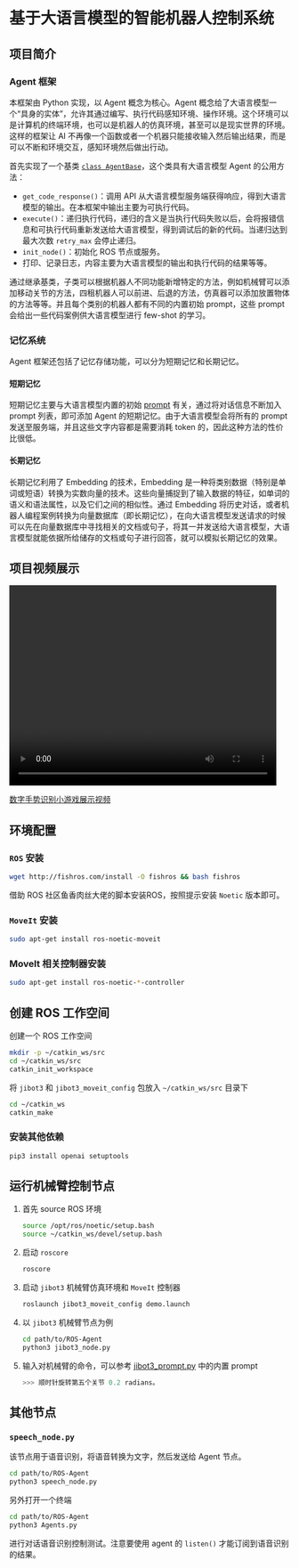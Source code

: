# 基于大语言模型的智能机器人控制系统

## 项目简介

### Agent 框架

本框架由 Python 实现，以 Agent 概念为核心。Agent 概念给了大语言模型一个“具身的实体”，允许其通过编写、执行代码感知环境、操作环境。这个环境可以是计算机的终端环境，也可以是机器人的仿真环境，甚至可以是现实世界的环境。这样的框架让 AI 不再像一个函数或者一个机器只能接收输入然后输出结果，而是可以不断和环境交互，感知环境然后做出行动。

首先实现了一个基类 [`class AgentBase`](./Agents.py)，这个类具有大语言模型 Agent 的公用方法：

- `get_code_response()`：调用 API 从大语言模型服务端获得响应，得到大语言模型的输出。在本框架中输出主要为可执行代码。
- `execute()`：递归执行代码，递归的含义是当执行代码失败以后，会将报错信息和可执行代码重新发送给大语言模型，得到调试后的新的代码。当递归达到最大次数 `retry_max` 会停止递归。
- `init_node()`：初始化 ROS 节点或服务。
- 打印、记录日志，内容主要为大语言模型的输出和执行代码的结果等等。

通过继承基类，子类可以根据机器人不同功能新增特定的方法，例如机械臂可以添加移动关节的方法，四租机器人可以前进、后退的方法，仿真器可以添加放置物体的方法等等。并且每个类别的机器人都有不同的内置初始 prompt，这些 prompt 会给出一些代码案例供大语言模型进行 few-shot 的学习。

### 记忆系统

Agent 框架还包括了记忆存储功能，可以分为短期记忆和长期记忆。

#### 短期记忆

短期记忆主要与大语言模型内置的初始 [prompt](./code_prompt.py) 有关，通过将对话信息不断加入 prompt 列表，即可添加 Agent 的短期记忆。由于大语言模型会将所有的 prompt 发送至服务端，并且这些文字内容都是需要消耗 token 的，因此这种方法的性价比很低。

#### 长期记忆

长期记忆利用了 Embedding 的技术，Embedding 是一种将类别数据（特别是单词或短语）转换为实数向量的技术。这些向量捕捉到了输入数据的特征，如单词的语义和语法属性，以及它们之间的相似性。通过 Embedding 将历史对话，或者机器人编程案例转换为向量数据库（即长期记忆），在向大语言模型发送请求的时候可以先在向量数据库中寻找相关的文档或句子，将其一并发送给大语言模型，大语言模型就能依据所给储存的文档或句子进行回答，就可以模拟长期记忆的效果。

## 项目视频展示

<video width="480" height="360" controls>
  <source src="./doc/基于大语言模型的智能机器人控制系统.mp4" type="video/mp4">
  Your browser does not support the video tag.
</video>

[数字手势识别小游戏展示视频](./doc/基于大语言模型的智能机器人控制系统.mp4)


## 环境配置

### `ROS` 安装

```bash
wget http://fishros.com/install -O fishros && bash fishros
```

借助 ROS 社区鱼香肉丝大佬的脚本安装ROS，按照提示安装 `Noetic` 版本即可。

### `MoveIt` 安装

```bash
sudo apt-get install ros-noetic-moveit
```

### MoveIt 相关控制器安装

```bash
sudo apt-get install ros-noetic-*-controller
```

## 创建 ROS 工作空间

创建一个 ROS 工作空间

```bash
mkdir -p ~/catkin_ws/src
cd ~/catkin_ws/src
catkin_init_workspace
```

将 `jibot3` 和 `jibot3_moveit_config` 包放入 `~/catkin_ws/src` 目录下

```bash
cd ~/catkin_ws
catkin_make
```
### 安装其他依赖

```bash
pip3 install openai setuptools
```

## 运行机械臂控制节点

1. 首先 source ROS 环境

    ```bash
    source /opt/ros/noetic/setup.bash
    source ~/catkin_ws/devel/setup.bash
    ```

2. 启动 `roscore`

    ```bash
    roscore
    ```

3. 启动 `jibot3` 机械臂仿真环境和 `MoveIt` 控制器

    ```bash
    roslaunch jibot3_moveit_config demo.launch
    ```

4. 以 `jibot3` 机械臂节点为例

    ```bash
    cd path/to/ROS-Agent
    python3 jibot3_node.py
    ```

5. 输入对机械臂的命令，可以参考 [jibot3_prompt.py](./jibot3_prompt.py) 中的内置 prompt

    ```python
    >>> 顺时针旋转第五个关节 0.2 radians。
    ```

## 其他节点

### `speech_node.py`

该节点用于语音识别，将语音转换为文字，然后发送给 Agent 节点。

```bash
cd path/to/ROS-Agent
python3 speech_node.py
```

另外打开一个终端

```bash
cd path/to/ROS-Agent
python3 Agents.py
```

进行对话语音识别控制测试。注意要使用 agent 的 `listen()` 才能订阅到语音识别的结果。
